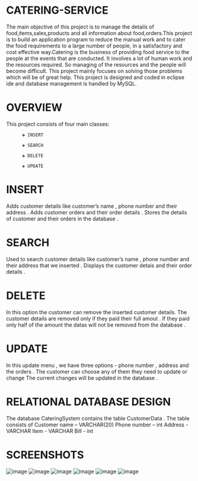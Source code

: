 # CATERING-SERVICE
The main objective of this project is to manage the details of food,items,sales,products and all information about food,orders.This project is to build an application program to reduce the manual work and to cater the food requirements to a large number of people, in a satisfactory and cost effective way.Catering is the business of providing food service to the people at the events that are conducted. It involves a lot of human work and the resources required. So managing of the resources and the people will become difficult. This project mainly focuses on solving those problems which will be of great help. This project is designed and coded in eclipse ide and database management is handled by MySQL. 
# OVERVIEW
This project consists of four main classes:
          
          ✤ INSERT
         
          ✤ SEARCH
          
          ✤ DELETE
          
          ✤ UPDATE

# INSERT
Adds customer details like customer’s name , phone number and their address .
Adds customer orders and their order details .
Stores the details of customer and their orders in the database . 

# SEARCH 
Used to search customer details like customer’s name , phone number and their address that we inserted .
Displays the customer detais and their order details .

# DELETE
In this option the customer can remove the inserted customer details.
The customer details are removed only if they paid their full amout .
If they paid only half of the amount the datas will not be removed from the database .

# UPDATE
In this update menu ,  we have three options - phone number , address and the orders .
The customer can choose any of them they need to update or change
The current changes will be updated in the database .

# RELATIONAL DATABASE DESIGN
The database CateringSystem contains the table CustomerData . The table consists of Customer name – VARCHAR(20)
Phone number – int
Address - VARCHAR
Item - VARCHAR
Bill - int

# SCREENSHOTS
![image](https://user-images.githubusercontent.com/89207792/149670218-eb158d6a-7cce-4f94-97ff-eeb55dd8ec08.png)
![image](https://user-images.githubusercontent.com/89207792/149670225-2c897fa7-0e2a-4851-992a-bd3e3ec31bc1.png)
![image](https://user-images.githubusercontent.com/89207792/149670236-61bfb899-1bb9-43a9-a394-b4e11bd0b63d.png)
![image](https://user-images.githubusercontent.com/89207792/149670249-8b6d0a38-26d4-482e-b67f-d48de4511191.png)
![image](https://user-images.githubusercontent.com/89207792/149670262-cbf6d818-c181-4bec-b475-b504219fb22a.png)
![image](https://user-images.githubusercontent.com/89207792/149670266-b7dc720b-624d-48b4-9022-77c8cb439e04.png)
